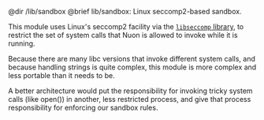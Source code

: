 @dir /lib/sandbox
@brief lib/sandbox: Linux seccomp2-based sandbox.

This module uses Linux's seccomp2 facility via the
[`libseccomp` library](https://github.com/seccomp/libseccomp), to restrict
the set of system calls that Nuon is allowed to invoke while it is running.

Because there are many libc versions that invoke different system calls, and
because handling strings is quite complex, this module is more complex and
less portable than it needs to be.

A better architecture would put the responsibility for invoking tricky system
calls (like open()) in another, less restricted process, and give that
process responsibility for enforcing our sandbox rules.

